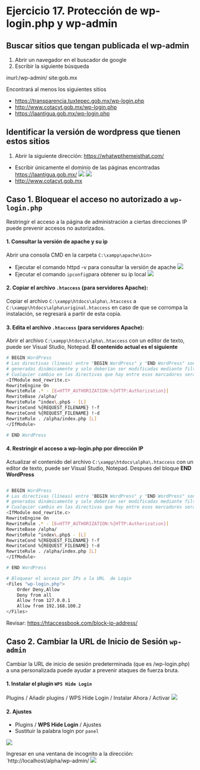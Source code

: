 # Ejercicio 17.  Protección de wp-login.php y wp-admin

## Buscar sitios que tengan publicada el wp-admin
1. Abrir un navegador en el buscador de google
2. Escribir la siguiente búsqueda

inurl:/wp-admin/ site:gob.mx

Encontrará al menos los siguientes sitios
- https://transparencia.tuxtepec.gob.mx/wp-login.php
- http://www.cotacyt.gob.mx/wp-login.php
- https://laantigua.gob.mx/wp-login.php

## Identificar la versión de wordpress que tienen estos sitios

1. Abrir la siguiente dirección: https://whatwpthemeisthat.com/
- Escribir únicamente el dominio de las páginas encontradas
	https://laantigua.gob.mx/
![](https://i.imgur.com/mywer1s.png)
![](https://i.imgur.com/UYChGIh.png)
- http://www.cotacyt.gob.mx


## Caso 1. Bloquear el acceso no autorizado a `wp-login.php`

Restringir el acceso a la página de administración a ciertas direcciones IP puede prevenir accesos no autorizados.

#### 1. Consultar la versión de apache y su ip
 Abrir una consola CMD en la carpeta `C:\xampp\apache\bin>`
- Ejecutar el comando httpd -v para consultar la versión de apache
![](https://i.imgur.com/0F63xzT.png)
- Ejecutar el comando `ipconfig`para obtener su ip local
![](https://i.imgur.com/KAbhVbF.png)


#### 2. Copiar el archivo `.htaccess` (para servidores Apache):
Copiar el archivo `C:\xampp\htdocs\alpha\.htaccess`  a `C:\xampp\htdocs\alpha\original.htaccess` en caso de que se corrompa la instalación, se regresará a partir de esta copia.

#### 3.  Edita el archivo `.htaccess` (para servidores Apache):
Abrir el archivo `C:\xampp\htdocs\alpha\.htaccess` con un editor de texto, puede ser Visual Studio, Notepad.
**El contenido actual es el siguiente**

```bash
# BEGIN WordPress
# Las directivas (líneas) entre "BEGIN WordPress" y "END WordPress" son
# generadas dinámicamente y solo deberían ser modificadas mediante filtros de WordPress.
# Cualquier cambio en las directivas que hay entre esos marcadores serán sobrescritas.
<IfModule mod_rewrite.c>
RewriteEngine On
RewriteRule .* - [E=HTTP_AUTHORIZATION:%{HTTP:Authorization}]
RewriteBase /alpha/
RewriteRule ^index\.php$ - [L]
RewriteCond %{REQUEST_FILENAME} !-f
RewriteCond %{REQUEST_FILENAME} !-d
RewriteRule . /alpha/index.php [L]
</IfModule>

# END WordPress
```

#### 4.  Restringir el acceso a wp-login.php por dirección IP
Actualizar el contenido del archivo `C:\xampp\htdocs\alpha\.htaccess` con un editor de texto, puede ser Visual Studio, Notepad. Despues del bloque **END WordPress**
```bash

# BEGIN WordPress
# Las directivas (líneas) entre "BEGIN WordPress" y "END WordPress" son
# generadas dinámicamente y solo deberían ser modificadas mediante filtros de WordPress.
# Cualquier cambio en las directivas que hay entre esos marcadores serán sobrescritas.
<IfModule mod_rewrite.c>
RewriteEngine On
RewriteRule .* - [E=HTTP_AUTHORIZATION:%{HTTP:Authorization}]
RewriteBase /alpha/
RewriteRule ^index\.php$ - [L]
RewriteCond %{REQUEST_FILENAME} !-f
RewriteCond %{REQUEST_FILENAME} !-d
RewriteRule . /alpha/index.php [L]
</IfModule>

# END WordPress

# Bloquear el acceso por IPs a la URL  de Login
<Files "wp-login.php">
	Order Deny,Allow
	Deny from all
	Allow from 127.0.0.1
	Allow from 192.168.100.2
</Files>
```
Revisar: https://htaccessbook.com/block-ip-address/


## Caso 2. Cambiar la URL de Inicio de Sesión `wp-admin`

Cambiar la URL de inicio de sesión predeterminada (que es /wp-login.php) a una personalizada puede ayudar a prevenir ataques de fuerza bruta.

#### 1. Instalar el plugin `WPS Hide Login`

Plugins / Añadir plugins / WPS Hide Login / Instalar Ahora / Activar
![](https://i.imgur.com/H0aWcRK.png)

#### 2. Ajustes

- Plugins / **WPS Hide Login** / Ajustes
- Sustituir la palabra login por `panel`

![](https://i.imgur.com/32YfPdK.png)

Ingresar en una ventana de incognito a la dirección: `http://localhost/alpha/wp-admin/
![](https://i.imgur.com/mMYEsWC.png)

<!--stackedit_data:
eyJoaXN0b3J5IjpbLTk1OTY2MDU4NywtMjA3NDc2MDg5NywxMj
UxNDkxODU2LDgxNjI0OTc3MSwxMTMxNjE1ODEsLTE3MjU1NzQw
NDksLTYzMzAwMjI4NSwtNTY1NDAyMTM2XX0=
-->
